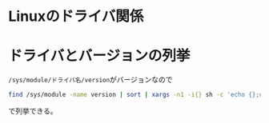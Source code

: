 # Linuxのドライバ関係

# ドライバとバージョンの列挙

`/sys/module/ドライバ名/version`がバージョンなので

```sh
find /sys/module -name version | sort | xargs -n1 -i{} sh -c 'echo {};cat {}'
```

で列挙できる。
